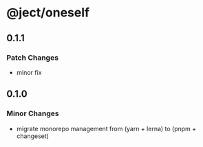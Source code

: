# @ject/oneself

## 0.1.1

### Patch Changes

- minor fix

## 0.1.0

### Minor Changes

- migrate monorepo management from (yarn + lerna) to (pnpm + changeset)
